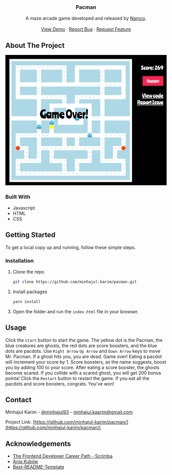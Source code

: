 <!-- PROJECT LOGO -->
<p align="center">
  <h3 align="center">Pacman</h3>
  <p align="center">
    A maze arcade game developed and released by <a href="https://en.wikipedia.org/wiki/Namco">Namco</a>.
    <br />
    <br />
    <a href="https://minhajul-karim.github.io/pacman/">View Demo</a>
    ·
    <a href="https://github.com/minhajul-karim/pacman/issues">Report Bug</a>
    ·
    <a href="https://github.com/minhajul-karim/pacman/issues">Request Feature</a>
  </p>
</p>

<!-- ABOUT THE PROJECT -->

## About The Project

<p align="center">
  <a href="https://minhajul-karim.github.io/pacman/">
    <img src="images/screenshot.png" alt="Game screen" width="" height="">
  </a>
</p>

### Built With

- Javascript
- HTML
- CSS

<!-- GETTING STARTED -->

## Getting Started

To get a local copy up and running, follow these simple steps.

### Installation

1. Clone the repo
   ```sh
   git clone https://github.com/minhajul-karim/pacman.git
   ```
2. Install packages
   ```sh
   yarn install
   ```
3. Open the folder and run the `index.html` file in your browser.

<!-- USAGE EXAMPLES -->

## Usage

Click the `start` button to start the game. The yellow dot is the Pacman, the blue creatures are ghosts, the red dots are score boosters, and the blue dots are pacdots. Use `Right Arrow` `Up Arrow` and `Down Arrow` keys to move Mr. Pacman. If a ghost hits you, you are dead. Game over! Eating a pacdot will increment your score by 1. Score boosters, as the name suggests, boost you by adding 100 to your score. After eating a score booster, the ghosts become scared. If you collide with a scared ghost, you will get 200 bonus points! Click the `Restart` button to restart the game. If you eat all the pacdots and score boosters, congrats. You've won!

<!-- CONTACT -->

## Contact

Minhajul Karim - [@minhajul93](https://twitter.com/minhajul93) - minhajul.kaarim@gmail.com

Project Link: [https://github.com/minhajul-karim/pacman/](https://github.com/minhajul-karim/pacman/)

<!-- ACKNOWLEDGEMENTS -->

## Acknowledgements

- [The Frontend Developer Career Path - Scrimba](https://scrimba.com/learn/frontend)
- [Ania Kubów](https://twitter.com/ania_kubow)
- [Best-README-Template
  ](https://github.com/othneildrew/Best-README-Template)
